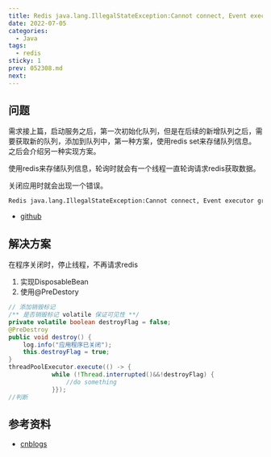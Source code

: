 ```yaml
---
title: Redis java.lang.IllegalStateException:Cannot connect, Event executor group is terminated 
date: 2022-07-05
categories:
  - Java
tags:
  - redis
sticky: 1
prev: 052308.md
next:
---
```




<!-- more -->

## 问题

需求接上篇，启动服务之后，第一次初始化队列，但是在后续的新增队列之后，需要获取新的队列，添加到队列中，第一种方案，使用redis set来存储队列信息。之后会介绍另一种实现方案。

使用redis来存储队列信息，轮询时就会有一个线程一直轮询请求redis获取数据。

关闭应用时就会出现一个错误。

```bash
Redis java.lang.IllegalStateException:Cannot connect, Event executor group is terminated
```

- [github](https://github.com/lettuce-io/lettuce-core/issues/1399)


## 解决方案

在程序关闭时，停止线程，不再请求redis

1. 实现DisposableBean
2. 使用@PreDestory

```java
// 添加销毁标记
/** 是否销毁标记 volatile 保证可见性 **/
private volatile boolean destroyFlag = false;
@PreDestroy
public void destroy() {
    log.info("应用程序已关闭");
    this.destroyFlag = true;
}
threadPoolExecutor.execute(() -> {
            while (!Thread.interrupted()&&!destroyFlag) {
                //do something
            }});
//判断
```

## 参考资料

- [cnblogs](https://www.cnblogs.com/zhouzhongqing/p/16051055.html)

